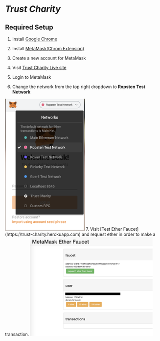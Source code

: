 # ***Trust Charity***
## Required Setup

1. Install [Google Chrome](https://www.google.com/chrome/)

2. Install [MetaMask(Chrom Extension)](https://chrome.google.com/webstore/detail/metamask/nkbihfbeogaeaoehlefnkodbefgpgknn?hl=en)

3. Create a new account for MetaMask

4. Visit [Trust Charity Live site](https://trust-charity.herokuapp.com)

5. Login to MetaMask

6. Change the network from the top right dropdown to **Ropsten Test Network**  
<img src="https://github.com/tonynguyenit18/trust-charity/blob/master/resources/network_select.png" alt="networkSelect" width="260">
7. Visit [Test Ether Faucet](https://trust-charity.herokuapp.com) and request ether in order to make a transaction.  
<img src="https://github.com/tonynguyenit18/trust-charity/blob/master/resources/get_test_ether.png" alt="testEther" width="400">
